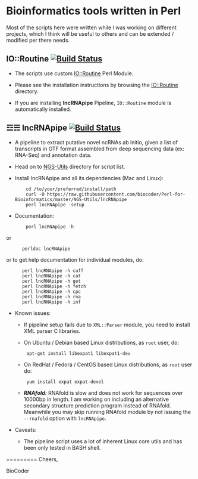 Bioinformatics tools written in Perl
====================================
Most of the scripts here were written while I was working on different projects, which I think will be useful to others and can be extended / modified per there needs.

IO::Routine [![Build Status](https://api.travis-ci.org/biocoder/Perl-for-Bioinformatics.png?branch=master)](https://travis-ci.org/biocoder/Perl-for-Bioinformatics)
----------------------------
* The scripts use custom [IO::Routine](https://github.com/biocoder/Perl-for-Bioinformatics/tree/master/IO-Routine) Perl Module.

* Please see the installation instructions by browsing the [IO::Routine](https://github.com/biocoder/Perl-for-Bioinformatics/tree/master/IO-Routine) directory.

* If you are installing **lncRNApipe** Pipeline, `IO::Routine` module is automatically installed.

☲☴ lncRNApipe [![Build Status](https://api.travis-ci.org/biocoder/Perl-for-Bioinformatics.png?branch=master)](https://travis-ci.org/biocoder/Perl-for-Bioinformatics)
--------------------------
* A pipeline to extract putative novel ncRNAs ab initio, given a list of transcripts in GTF format assembled from deep sequencing data (ex: RNA-Seq) and annotation data.

* Head on to [NGS-Utils](https://github.com/biocoder/Perl-for-Bioinformatics/tree/master/NGS-Utils) directory for script list.

* Install lncRNApipe and all its dependencies (Mac and Linux):

          cd /to/your/preferred/install/path
          curl -O https://raw.githubusercontent.com/biocoder/Perl-for-Bioinformatics/master/NGS-Utils/lncRNApipe
          perl lncRNApipe -setup

* Documentation:
          
          perl lncRNApipe -h
or

          perldoc lncRNApipe
or to get help documentation for individual modules, do:

      	  perl lncRNApipe -h cuff
      	  perl lncRNApipe -h cat
      	  perl lncRNApipe -h get
      	  perl lncRNApipe -h fetch
      	  perl lncRNApipe -h cpc
      	  perl lncRNApipe -h rna
      	  perl lncRNApipe -h inf
      	  
* Known issues:

     * If pipeline setup fails due to `XML::Parser` module, you need to install XML parser C libraries.
     * On Ubuntu / Debian based Linux distributions, as `root` user, do:
     
            apt-get install libexpat1 libexpat1-dev
                    
     * On RedHat / Fedora / CentOS based Linux distributions, as `root` user do:
     
            yum install expat expat-devel
            
     * _**RNAfold:**_ RNAfold is slow and does not work for sequences over 10000bp in length. I am working on including an alternative secondary structure prediction program instead of RNAfold. Meanwhile you may skip running RNAfold module by not issuing the `--rnafold` option with `lncRNApipe`.
            
            
* Caveats:
    * The pipeline script uses a lot of inherent Linux core utils and has been only tested in BASH shell. 
 
           


=========
Cheers,

BioCoder
